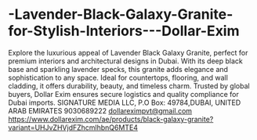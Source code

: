 # -Lavender-Black-Galaxy-Granite-for-Stylish-Interiors---Dollar-Exim
 Explore the luxurious appeal of Lavender Black Galaxy Granite, perfect for premium interiors and architectural designs in Dubai. With its deep black base and sparkling lavender specks, this granite adds elegance and sophistication to any space. Ideal for countertops, flooring, and wall cladding, it offers durability, beauty, and timeless charm. Trusted by global buyers, Dollar Exim ensures secure logistics and quality compliance for Dubai imports.
SIGNATURE MEDIA LLC, P.O Box: 49784,DUBAI, UNITED ARAB EMIRATES
9030689222
 dollareximpvt@gmail.com
https://www.dollarexim.com/ae/products/black-galaxy-granite?variant=UHJvZHVjdFZhcmlhbnQ6MTE4
